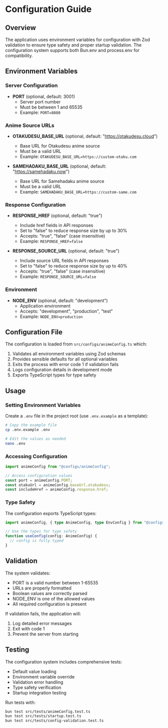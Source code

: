 # Configuration Guide

## Overview

The application uses environment variables for configuration with Zod validation to ensure type safety and proper startup validation. The configuration system supports both Bun.env and process.env for compatibility.

## Environment Variables

### Server Configuration

- **PORT** (optional, default: 3001)
  - Server port number
  - Must be between 1 and 65535
  - Example: `PORT=8080`

### Anime Source URLs

- **OTAKUDESU_BASE_URL** (optional, default: "https://otakudesu.cloud")
  - Base URL for Otakudesu anime source
  - Must be a valid URL
  - Example: `OTAKUDESU_BASE_URL=https://custom-otaku.com`

- **SAMEHADAKU_BASE_URL** (optional, default: "https://samehadaku.now")
  - Base URL for Samehadaku anime source
  - Must be a valid URL
  - Example: `SAMEHADAKU_BASE_URL=https://custom-same.com`

### Response Configuration

- **RESPONSE_HREF** (optional, default: "true")
  - Include href fields in API responses
  - Set to "false" to reduce response size by up to 30%
  - Accepts: "true", "false" (case insensitive)
  - Example: `RESPONSE_HREF=false`

- **RESPONSE_SOURCE_URL** (optional, default: "true")
  - Include source URL fields in API responses
  - Set to "false" to reduce response size by up to 40%
  - Accepts: "true", "false" (case insensitive)
  - Example: `RESPONSE_SOURCE_URL=false`

### Environment

- **NODE_ENV** (optional, default: "development")
  - Application environment
  - Accepts: "development", "production", "test"
  - Example: `NODE_ENV=production`

## Configuration File

The configuration is loaded from `src/configs/animeConfig.ts` which:

1. Validates all environment variables using Zod schemas
2. Provides sensible defaults for all optional variables
3. Exits the process with error code 1 if validation fails
4. Logs configuration details in development mode
5. Exports TypeScript types for type safety

## Usage

### Setting Environment Variables

Create a `.env` file in the project root (use `.env.example` as a template):

```bash
# Copy the example file
cp .env.example .env

# Edit the values as needed
nano .env
```

### Accessing Configuration

```typescript
import animeConfig from "@configs/animeConfig";

// Access configuration values
const port = animeConfig.PORT;
const otakuUrl = animeConfig.baseUrl.otakudesu;
const includeHref = animeConfig.response.href;
```

### Type Safety

The configuration exports TypeScript types:

```typescript
import animeConfig, { type AnimeConfig, type EnvConfig } from "@configs/animeConfig";

// Use the types for type safety
function useConfig(config: AnimeConfig) {
  // config is fully typed
}
```

## Validation

The system validates:

- PORT is a valid number between 1-65535
- URLs are properly formatted
- Boolean values are correctly parsed
- NODE_ENV is one of the allowed values
- All required configuration is present

If validation fails, the application will:

1. Log detailed error messages
2. Exit with code 1
3. Prevent the server from starting

## Testing

The configuration system includes comprehensive tests:

- Default value loading
- Environment variable override
- Validation error handling
- Type safety verification
- Startup integration testing

Run tests with:

```bash
bun test src/tests/animeConfig.test.ts
bun test src/tests/startup.test.ts
bun test src/tests/config-validation.test.ts
```